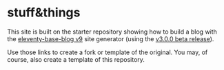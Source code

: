 # stuff&things

This site is built on the starter repository showing how to build a blog with the [eleventy-base-blog v9](https://github.com/11ty/eleventy-base-blog) site generator (using the [v3.0.0 beta release](https://github.com/11ty/eleventy/releases/tag/v3.0.0-beta.1)).

Use those links to create a fork or template of the original. You may, of course, also create a template of this repository.